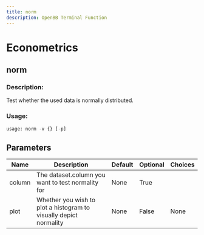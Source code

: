 ```yaml
---
title: norm
description: OpenBB Terminal Function
---
```


# Econometrics

## norm

### Description: 

Test whether the used data is normally distributed.

### Usage: 
```python
usage: norm -v {} [-p]
```

## Parameters

| Name | Description | Default | Optional | Choices |
| ---- | ----------- | ------- | -------- | ------- |
| column | The dataset.column you want to test normality for | None | True |  |
| plot | Whether you wish to plot a histogram to visually depict normality | None | False | None |


